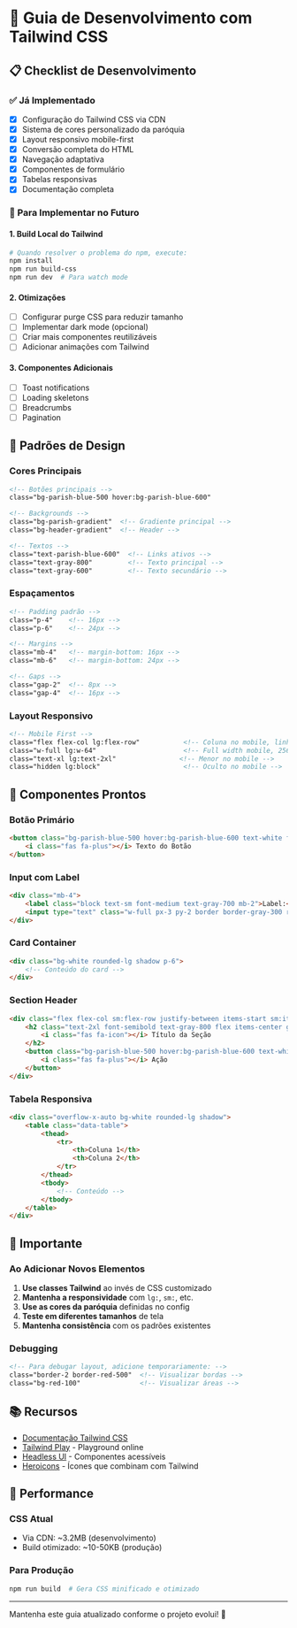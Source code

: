 # 🎨 Guia de Desenvolvimento com Tailwind CSS

## 📋 Checklist de Desenvolvimento

### ✅ Já Implementado
- [x] Configuração do Tailwind CSS via CDN
- [x] Sistema de cores personalizado da paróquia
- [x] Layout responsivo mobile-first
- [x] Conversão completa do HTML
- [x] Navegação adaptativa
- [x] Componentes de formulário
- [x] Tabelas responsivas
- [x] Documentação completa

### 🔧 Para Implementar no Futuro

#### 1. Build Local do Tailwind
```bash
# Quando resolver o problema do npm, execute:
npm install
npm run build-css
npm run dev  # Para watch mode
```

#### 2. Otimizações
- [ ] Configurar purge CSS para reduzir tamanho
- [ ] Implementar dark mode (opcional)
- [ ] Criar mais componentes reutilizáveis
- [ ] Adicionar animações com Tailwind

#### 3. Componentes Adicionais
- [ ] Toast notifications
- [ ] Loading skeletons
- [ ] Breadcrumbs
- [ ] Pagination

## 🎨 Padrões de Design

### Cores Principais
```html
<!-- Botões principais -->
class="bg-parish-blue-500 hover:bg-parish-blue-600"

<!-- Backgrounds -->
class="bg-parish-gradient"  <!-- Gradiente principal -->
class="bg-header-gradient"  <!-- Header -->

<!-- Textos -->
class="text-parish-blue-600"  <!-- Links ativos -->
class="text-gray-800"         <!-- Texto principal -->
class="text-gray-600"         <!-- Texto secundário -->
```

### Espaçamentos
```html
<!-- Padding padrão -->
class="p-4"    <!-- 16px -->
class="p-6"    <!-- 24px -->

<!-- Margins -->
class="mb-4"   <!-- margin-bottom: 16px -->
class="mb-6"   <!-- margin-bottom: 24px -->

<!-- Gaps -->
class="gap-2"  <!-- 8px -->
class="gap-4"  <!-- 16px -->
```

### Layout Responsivo
```html
<!-- Mobile First -->
class="flex flex-col lg:flex-row"           <!-- Coluna no mobile, linha no desktop -->
class="w-full lg:w-64"                      <!-- Full width mobile, 256px desktop -->
class="text-xl lg:text-2xl"                <!-- Menor no mobile -->
class="hidden lg:block"                     <!-- Oculto no mobile -->
```

## 🧩 Componentes Prontos

### Botão Primário
```html
<button class="bg-parish-blue-500 hover:bg-parish-blue-600 text-white font-medium py-2 px-4 rounded-lg transition-colors duration-200 flex items-center gap-2">
    <i class="fas fa-plus"></i> Texto do Botão
</button>
```

### Input com Label
```html
<div class="mb-4">
    <label class="block text-sm font-medium text-gray-700 mb-2">Label:</label>
    <input type="text" class="w-full px-3 py-2 border border-gray-300 rounded-lg focus:outline-none focus:ring-2 focus:ring-parish-blue-500 focus:border-transparent">
</div>
```

### Card Container
```html
<div class="bg-white rounded-lg shadow p-6">
    <!-- Conteúdo do card -->
</div>
```

### Section Header
```html
<div class="flex flex-col sm:flex-row justify-between items-start sm:items-center mb-6 pb-4 border-b border-gray-200 gap-4">
    <h2 class="text-2xl font-semibold text-gray-800 flex items-center gap-2">
        <i class="fas fa-icon"></i> Título da Seção
    </h2>
    <button class="bg-parish-blue-500 hover:bg-parish-blue-600 text-white font-medium py-2 px-4 rounded-lg transition-colors duration-200 flex items-center gap-2">
        <i class="fas fa-plus"></i> Ação
    </button>
</div>
```

### Tabela Responsiva
```html
<div class="overflow-x-auto bg-white rounded-lg shadow">
    <table class="data-table">
        <thead>
            <tr>
                <th>Coluna 1</th>
                <th>Coluna 2</th>
            </tr>
        </thead>
        <tbody>
            <!-- Conteúdo -->
        </tbody>
    </table>
</div>
```

## 🚨 Importante

### Ao Adicionar Novos Elementos
1. **Use classes Tailwind** ao invés de CSS customizado
2. **Mantenha a responsividade** com `lg:`, `sm:`, etc.
3. **Use as cores da paróquia** definidas no config
4. **Teste em diferentes tamanhos** de tela
5. **Mantenha consistência** com os padrões existentes

### Debugging
```html
<!-- Para debugar layout, adicione temporariamente: -->
class="border-2 border-red-500"  <!-- Visualizar bordas -->
class="bg-red-100"               <!-- Visualizar áreas -->
```

## 📚 Recursos

- [Documentação Tailwind CSS](https://tailwindcss.com/docs)
- [Tailwind Play](https://play.tailwindcss.com) - Playground online
- [Headless UI](https://headlessui.com) - Componentes acessíveis
- [Heroicons](https://heroicons.com) - Ícones que combinam com Tailwind

## 🎯 Performance

### CSS Atual
- Via CDN: ~3.2MB (desenvolvimento)
- Build otimizado: ~10-50KB (produção)

### Para Produção
```bash
npm run build  # Gera CSS minificado e otimizado
```

---

Mantenha este guia atualizado conforme o projeto evolui! 🚀
